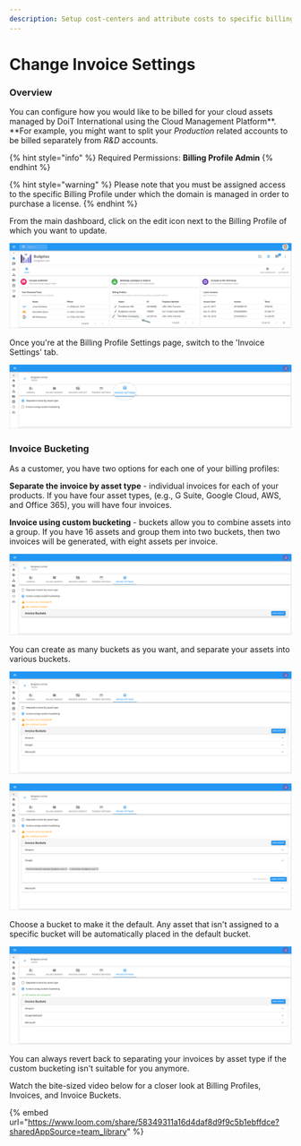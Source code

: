 ```yaml
---
description: Setup cost-centers and attribute costs to specific billing profiles
---
```


# Change Invoice Settings

### Overview

You can configure how you would like to be billed for your cloud assets managed by DoiT International using the Cloud Management Platform**. **For example, you might want to split your _Production_ related accounts to be billed separately from _R\&D_ accounts.  

{% hint style="info" %}
Required Permissions: **Billing Profile Admin**
{% endhint %}

{% hint style="warning" %}
Please note that you must be assigned access to the specific Billing Profile under which the domain is managed in order to purchase a license.
{% endhint %}

From the main dashboard, click on the edit icon next to the Billing Profile of which you want to update.

![](<../.gitbook/assets/update-billing-profile-2- (4) (4) (1).png>)

Once you're at the Billing Profile Settings page, switch to the 'Invoice Settings' tab.

![](../.gitbook/assets/invoice-settings.png)

### Invoice Bucketing

As a customer, you have two options for each one of your billing profiles:

**Separate the invoice by asset type** - individual invoices for each of your products. If you have four asset types, (e.g., G Suite, Google Cloud, AWS, and Office 365), you will have four invoices.

**Invoice using custom bucketing** - buckets allow you to combine assets into a group. If you have 16 assets and group them into two buckets, then two invoices will be generated, with eight assets per invoice. 

![](../.gitbook/assets/buckets.png)

You can create as many buckets as you want, and separate your assets into various buckets.

![](../.gitbook/assets/buckets1.png)

![](../.gitbook/assets/buckets2.png)

Choose a bucket to make it the default. Any asset that isn't assigned to a specific bucket will be automatically placed in the default bucket.

![](../.gitbook/assets/buckets3.png)

You can always revert back to separating your invoices by asset type if the custom bucketing isn't suitable for you anymore.

Watch the bite-sized video below for a closer look at Billing Profiles, Invoices, and Invoice Buckets.

{% embed url="https://www.loom.com/share/58349311a16d4daf8d9f9c5b1ebffdce?sharedAppSource=team_library" %}

